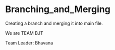 # Branching_and_Merging
Creating a branch and merging it into main file.

We are TEAM BJT

 Team Leader:
Bhavana 
